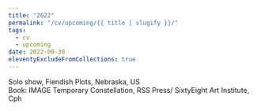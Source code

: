 ```yaml
---
title: "2022"
permalink: "/cv/upcoming/{{ title | slugify }}/"
tags:
  - cv
  - upcoming
date: 2022-09-30
eleventyExcludeFromCollections: true
---
```


Solo show, Fiendish Plots, Nebraska, US<br/>
Book: IMAGE Temporary Constellation, RSS Press/ SixtyEight Art Institute, Cph 